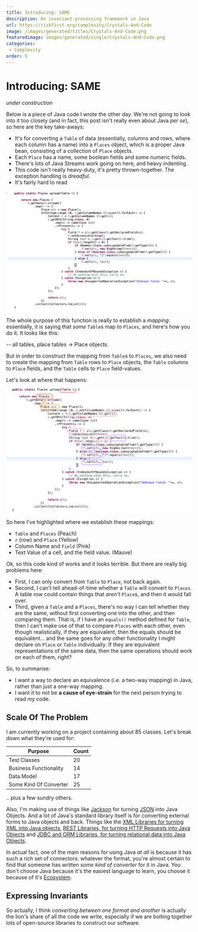 ```yaml
---
title: Introducing: SAME
description: An invariant-processing framework in Java
url: https://riskfirst.org/complexity/Crystals-And-Code
image: /images/generated/titles/Crystals-And-Code.png
featuredimage: images/generated/single/Crystals-And-Code.png
categories:
 - Complexity
order: 5
---
```


# Introducing: SAME

_under construction_

Below is a piece of Java code I wrote the other day.  We're not going to look into it too closely (and in fact, this post isn't really even about Java _per se_), so here are the key take-aways:
   
 - It's for converting a `Table` of data (essentially, columns and rows, where each column has a name) into a `Places` object, which is a proper Java bean, consisting of a collection of `Place` objects.  
 - Each `Place` has a name, some boolean fields and some numeric fields.
 - There's lots of Java Streams work going on here, and heavy indenting.
 - This code isn't really heavy-duty, it's pretty thrown-together.  The exception handling is _dreadful_.
 - It's fairly hard to read
 
![Places 1](/images/complexity/places1.png)

The whole purpose of this function is really to establish a _mapping_:  essentially, it is saying that _some_ `Table`s map to `Places`, and here's how you do it.  It looks like this:

-- all tables, place tables -> Place objects.

But in order to construct the mapping from `Table`s to `Places`, we also need to create the mapping from `Table` rows to `Place` objects, the `Table` columns to `Place` fields, and the `Table` cells to `Place` field-values.  

Let's look at where that happens:

![Places 2](/images/complexity/places2.png)

So here I've highlighted where we establish these mappings:

- `Table` and `Places` (Peach)
- `r` (row) and `Place` (Yellow)
- Column Name and `Field` (Pink)
- Text Value of a cell, and the field value. (Mauve)

Ok, so this code kind of works and it looks terrible.  But there are really big problems here:

- First, I can only convert from `Table` to `Place`, not back again.
- Second, I can't tell ahead-of-time whether a `Table` will convert to `Places`.  A table row could contain things that _aren't_ `Place`s, and then it would fall over.
- Third, given a `Table` and a `Places`, there's no way I can tell whether they are the same, without first converting one into the other, and then comparing them.  That is, if I have an `equals()` method defined for `Table`, then I can't make use of that to compare `Places` with each other, even though realistically, if they are equivalent, then the equals should be equivalent... and the same goes for any other functionality I might declare on `Place` or `Table` individually.  If they are equivalent representations of the same data, then the same operations should work on each of them, right?

So, to summarise:

- I want a way to declare an equivalence (i.e. a two-way mapping) in Java, rather than just a one-way mapping.
- I want it to not be **a cause of eye-strain** for the next person trying to read my code.

## Scale Of The Problem 

I am currently working on a project containing about 85 classes.  Let's break down what they're used for:

|Purpose                |Count         |
|-----------------------|--------------|
|Test Classes           |20            |
|Business Functionality |14            |
|Data Model             |17            |
|Some Kind Of Converter |25            |

.. plus a few sundry others.

Also, I'm making use of things like [Jackson]() for turning [JSON]() into Java Objects.  And a lot of Java's standard library itself is for converting external forms to Java objects and back.  Things like the [XML Libraries for turning XML into Java objects](), [REST Libraries, for turning HTTP Requests into Java Objects]() and [JDBC and ORM Libraries, for turning relational data into Java Objects]().

In actual fact, one of the main reasons for using Java _at all_ is because it has such a rich set of connectors:  whatever the format, you're almost certain to find that someone has written _some kind of converter_ for it in Java.   You don't choose Java because it's the easiest language to learn, you choose it because of it's [Ecosystem](/Boundary-Risk.md#Big-Ecosystems-Get-Bigger).

## Expressing Invariants

So actually, I think _converting between one format and another_ is actually the lion's share of all the code we write, especially if we are bolting together lots of open-source libraries to construct our software.  

